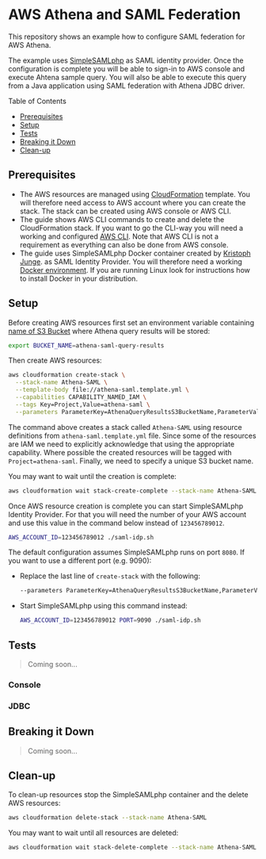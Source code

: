 # AWS Athena and SAML Federation

This repository shows an example how to configure SAML federation for AWS Athena.

The example uses [SimpleSAMLphp](https://simplesamlphp.org/) as SAML identity
provider. Once the configuration is complete you will be able to sign-in to AWS
console and execute Ahtena sample query. You will also be able to execute this
query from a Java application using SAML federation with Athena JDBC driver.

Table of Contents
* [Prerequisites](#prerequisites)
* [Setup](#setup)
* [Tests](#tests)
* [Breaking it Down](#breaking-it-down)
* [Clean-up](#clean-up)

## Prerequisites

* The AWS resources are managed using [CloudFormation](https://docs.aws.amazon.com/AWSCloudFormation/latest/UserGuide/Welcome.html)
  template. You will therefore need access to AWS account where you can create
  the stack. The stack can be created using AWS console or AWS CLI.
* The guide shows AWS CLI commands to create and delete the CloudFormation
  stack. If you want to go the CLI-way you will need a working and configured
  [AWS CLI](https://docs.aws.amazon.com/cli/latest/userguide/cli-chap-getting-started.html).
  Note that AWS CLI is not a requirement as everything can also be done from AWS
  console.
* The guide uses SimpleSAMLphp Docker container created by [Kristoph Junge](https://github.com/kristophjunge/docker-test-saml-idp).
  as SAML Identity Provider. You will therefore need a working [Docker environment](https://www.docker.com/products/docker-desktop).
  If you are running Linux look for instructions how to install Docker in your
  distribution.

## Setup

Before creating AWS resources first set an environment variable containing 
[name of S3 Bucket](https://docs.aws.amazon.com/AmazonS3/latest/userguide/bucketnamingrules.html)
where Athena query results will be stored:

```sh
export BUCKET_NAME=athena-saml-query-results
```

Then create AWS resources:

```sh
aws cloudformation create-stack \
  --stack-name Athena-SAML \
  --template-body file://athena-saml.template.yml \
  --capabilities CAPABILITY_NAMED_IAM \
  --tags Key=Project,Value=athena-saml \
  --parameters ParameterKey=AthenaQueryResultsS3BucketName,ParameterValue=${BUCKET_NAME}
```

The command above creates a stack called `Athena-SAML` using resource definitions
from `athena-saml.template.yml` file. Since some of the resources are IAM we
need to explicitly acknowledge that using the appropriate capability. Where
possible the created resources will be tagged with `Project=athena-saml`.
Finally, we need to specify a unique S3 bucket name.

You may want to wait until the creation is complete:

```sh
aws cloudformation wait stack-create-complete --stack-name Athena-SAML
```

Once AWS resource creation is complete you can start SimpleSAMLphp Identity Provider.
For that you will need the number of your AWS account and use this value in the
command below instead of `123456789012`.

```sh
AWS_ACCOUNT_ID=123456789012 ./saml-idp.sh
```

The default configuration assumes SimpleSAMLphp runs on port `8080`.
If you want to use a different port (e.g. 9090):
* Replace the last line of `create-stack` with the following:
  ```sh
  --parameters ParameterKey=AthenaQueryResultsS3BucketName,ParameterValue=${BUCKET_NAME} ParameterKey=SimpleSAMLphpIdPBaseUrl,ParameterValue=http://localhost:9090
  ```
* Start SimpleSAMLphp using this command instead:
  ```sh
  AWS_ACCOUNT_ID=123456789012 PORT=9090 ./saml-idp.sh
  ```

## Tests

> Coming soon...

### Console

### JDBC

## Breaking it Down

> Coming soon...

## Clean-up

To clean-up resources stop the SimpleSAMLphp container and the delete AWS
resources:

```sh
aws cloudformation delete-stack --stack-name Athena-SAML
```

You may want to wait until all resources are deleted:

```sh
aws cloudformation wait stack-delete-complete --stack-name Athena-SAML
```
